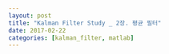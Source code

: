 ```yaml
---
layout: post
title: "Kalman Filter Study _ 2장. 평균 필터"
date: 2017-02-22
categories: [kalman_filter, matlab]
---
```

